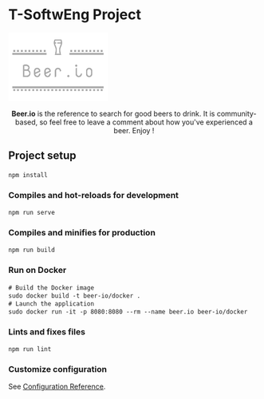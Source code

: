 # T-SoftwEng Project
![](src/assets/logo_thumbnail.png)

<div align="center">
    <b>Beer.io</b> is the reference to search for good beers to drink. 
    It is community-based, so feel free to leave a comment about how you've experienced a beer. Enjoy !
</div>

## Project setup
```
npm install
```

### Compiles and hot-reloads for development
```
npm run serve
```

### Compiles and minifies for production
```
npm run build
```

### Run on Docker
```
# Build the Docker image
sudo docker build -t beer-io/docker .
# Launch the application
sudo docker run -it -p 8080:8080 --rm --name beer.io beer-io/docker
```

### Lints and fixes files
```
npm run lint
```

### Customize configuration
See [Configuration Reference](https://cli.vuejs.org/config/).
